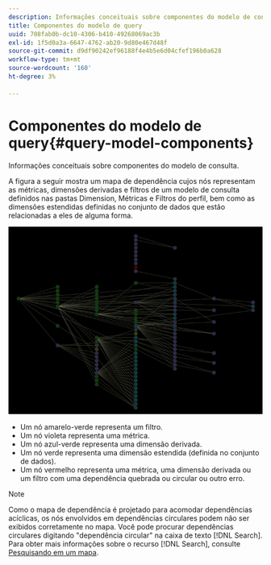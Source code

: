 ```yaml
---
description: Informações conceituais sobre componentes do modelo de consulta.
title: Componentes do modelo de query
uuid: 708fab0b-dc10-4306-b410-49268069ac3b
exl-id: 1f5d0a3a-6647-4762-ab20-9d80e467d48f
source-git-commit: d9df90242ef96188f4e4b5e6d04cfef196b0a628
workflow-type: tm+mt
source-wordcount: '160'
ht-degree: 3%

---
```


# Componentes do modelo de query{#query-model-components}

Informações conceituais sobre componentes do modelo de consulta.

A figura a seguir mostra um mapa de dependência cujos nós representam as métricas, dimensões derivadas e filtros de um modelo de consulta definidos nas pastas Dimension, Métricas e Filtros do perfil, bem como as dimensões estendidas definidas no conjunto de dados que estão relacionadas a eles de alguma forma.

![](assets/vis_DependencyMap_QueryModel.png)

* Um nó amarelo-verde representa um filtro.
* Um nó violeta representa uma métrica.
* Um nó azul-verde representa uma dimensão derivada.
* Um nó verde representa uma dimensão estendida (definida no conjunto de dados).
* Um nó vermelho representa uma métrica, uma dimensão derivada ou um filtro com uma dependência quebrada ou circular ou outro erro.

>[!NOTE]
>
>Como o mapa de dependência é projetado para acomodar dependências acíclicas, os nós envolvidos em dependências circulares podem não ser exibidos corretamente no mapa. Você pode procurar dependências circulares digitando &quot;dependência circular&quot; na caixa de texto [!DNL Search]. Para obter mais informações sobre o recurso [!DNL Search], consulte [Pesquisando em um mapa](../../../../../home/c-get-started/c-admin-intrf/c-dataset-mgrs/c-dep-maps/t-srch-map.md#task-a1e7065a538d46c78a7d28676d880dfb).
